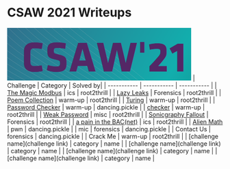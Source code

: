 # CSAW 2021 Writeups       
![pic](Screenshot_1.png)
| Challenge | Category | Solved by|
| ----------- | ----------- | ----------- |
| [The Magic Modbus](https://github.com/CR15PR/CSAW2021/tree/main/ics/Magic_modbus) | ics | root2thrill |
| [Lazy Leaks](https://github.com/CR15PR/CSAW2021/tree/main/forensics/Lazy_Leaks) | Forensics | root2thrill |
| [Poem Collection](https://github.com/CR15PR/CSAW2021/tree/main/warm-up/poem-collection) | warm-up | root2thrill |
| [Turing](https://github.com/CR15PR/CSAW2021/tree/main/warm-up/Turing) | warm-up | root2thrill |
| [Password Checker](https://github.com/CR15PR/CSAW2021/tree/main/warm-up/Password_Checker) | warm-up | dancing.pickle |
| [checker](https://github.com/CR15PR/CSAW2021/tree/main/warm-up/checker) | warm-up | root2thrill |
| [Weak Password](https://github.com/CR15PR/CSAW2021/tree/main/misc/Weak_password) | misc | root2thrill |
| [Sonicgraphy Fallout](https://github.com/CR15PR/CSAW2021/tree/main/forensics/Sonicgraphy_fallout) | Forensics | root2thrill |
| [a pain in the BAC(net)](https://github.com/CR15PR/CSAW2021/tree/main/ics/A_Pain_in_the_BAC%7Bnet) | ics | root2thrill |
| [Alien Math](https://github.com/CR15PR/CSAW2021/tree/main/pwn/Alien_math) | pwn | dancing.pickle |
| mic | forensics | dancing.pickle |
| Contact Us | forensics | dancing.pickle |
| Crack Me | warm-up | root2thrill |
| [challenge name](challenge link) | category | name |
| [challenge name](challenge link) | category | name |
| [challenge name](challenge link) | category | name |
| [challenge name](challenge link) | category | name |
